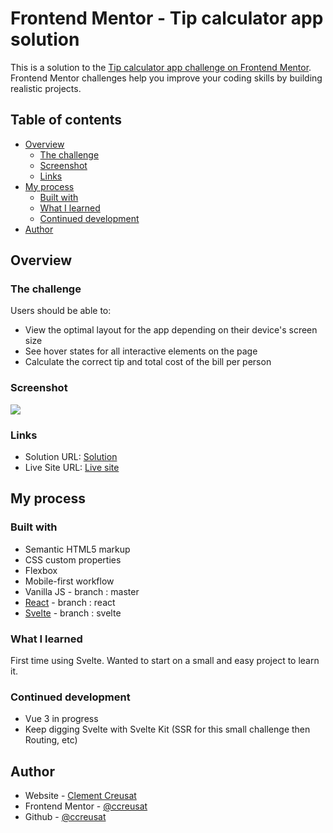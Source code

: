 # Frontend Mentor - Tip calculator app solution

This is a solution to the [Tip calculator app challenge on Frontend Mentor](https://www.frontendmentor.io/challenges/tip-calculator-app-ugJNGbJUX). Frontend Mentor challenges help you improve your coding skills by building realistic projects.

## Table of contents

- [Overview](#overview)
  - [The challenge](#the-challenge)
  - [Screenshot](#screenshot)
  - [Links](#links)
- [My process](#my-process)
  - [Built with](#built-with)
  - [What I learned](#what-i-learned)
  - [Continued development](#continued-development)
- [Author](#author)

## Overview

### The challenge

Users should be able to:

- View the optimal layout for the app depending on their device's screen size
- See hover states for all interactive elements on the page
- Calculate the correct tip and total cost of the bill per person

### Screenshot

![](./images/screenshot.png)

### Links

- Solution URL: [Solution](https://www.frontendmentor.io/solutions/tip-calculator-using-svelte-YZlDRW7WcI)
- Live Site URL: [Live site](https://ccreusat-tip-calculator-app.netlify.app/)

## My process

### Built with

- Semantic HTML5 markup
- CSS custom properties
- Flexbox
- Mobile-first workflow
- Vanilla JS - branch : master
- [React](https://reactjs.org/) - branch : react
- [Svelte](https://svelte.dev/) - branch : svelte

### What I learned

First time using Svelte. Wanted to start on a small and easy project to learn it.

### Continued development

- Vue 3 in progress
- Keep digging Svelte with Svelte Kit (SSR for this small challenge then Routing, etc)

## Author

- Website - [Clement Creusat](https://clement-creusat.com)
- Frontend Mentor - [@ccreusat](https://www.frontendmentor.io/profile/ccreusat)
- Github - [@ccreusat](https://github.com/ccreusat)
